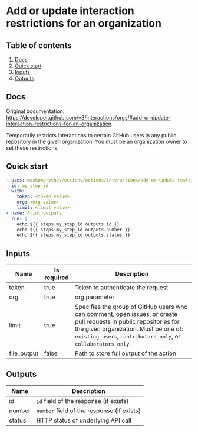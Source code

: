 # Add or update interaction restrictions for an organization

## Table of contents

1. [Docs](#docs)
1. [Quick start](#quick-start)
1. [Inputs](#inputs)
1. [Outputs](#outputs)

<a name="quick-start" ></a>
## Docs

Original documentation: https://developer.github.com/v3/interactions/orgs/#add-or-update-interaction-restrictions-for-an-organization

Temporarily restricts interactions to certain GitHub users in any public repository in the given organization. You must be an organization owner to set these restrictions.


<a name="quick start" ></a>
## Quick start

```yaml
- uses: maxkomarychev/octions/octions/interactions/add-or-update-restrictions-for-org@master
  id: my_step_id
  with:
    token: <token value>
    org: <org value>
    limit: <limit value>
- name: Print outputs
  run: |
    echo ${{ steps.my_step_id.outputs.id }}
    echo ${{ steps.my_step_id.outputs.number }}
    echo ${{ steps.my_step_id.outputs.status }}
```


<a name="inputs" ></a>
## Inputs

| Name | Is required | Description |
|---|---|---|
|token|true|Token to authenticate the request
|org|true|org parameter
|limit|true|Specifies the group of GitHub users who can comment, open issues, or create pull requests in public repositories for the given organization. Must be one of: `existing_users`, `contributors_only`, or `collaborators_only`.
|file_output|false|Path to store full output of the action

<a name="outputs" ></a>
## Outputs

| Name | Description |
|---|---|
|id|`id` field of the response (if exists)|
|number|`number` field of the response (if exists)|
|status|HTTP status of underlying API call|

